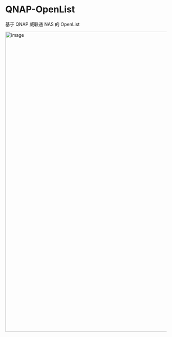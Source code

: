 # QNAP-OpenList
基于 QNAP 威联通 NAS 的 OpenList

<img width="1900" height="939" alt="image" src="https://github.com/user-attachments/assets/221d59b9-5b7f-4add-998a-c6dc2c535794" />
